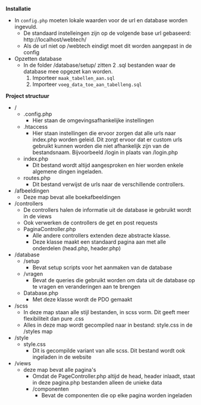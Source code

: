 **Installatie**

* In `config.php` moeten lokale 
waarden voor de url en database worden ingevuld. 
  * De standaard instelleingen zijn op de volgende base url gebaseerd: http://localhost/webtech/
  * Als de url niet op /webtech eindigt moet dit worden aangepast in de config
* Opzetten database
  * In de folder /database/setup/ zitten 2 .sql bestanden waar de database mee opgezet kan worden.
     1. Importeer `maak_tabellen_aan.sql`
     2. Importeer `voeg_data_toe_aan_tabelleng.sql` 
     
**Project structuur**
* /
    * .config.php
        * Hier staan de omgevingsafhankelijke instellingen
    * .htaccess
        * Hier staan instellingen die ervoor zorgen dat alle urls naar index.php worden geleid. Dit zorgt ervoor dat er custom urls gebruikt kunnen worden die niet afhankelijk zijn van de bestandsnaam. Bijvoorbeeld /login in plaats van /login.php
    * index.php
        * Dit bestand wordt altijd aangesproken en hier worden enkele algemene dingen ingeladen.   
    * routes.php
        * Dit bestand verwijst de urls naar de verschillende controllers.
* /afbeeldingen
    * Deze map bevat alle boekafbeeldingen
* /controllers
    * De controllers halen de informatie uit de database ie gebruikt wordt in de views
    * Ook verwerken de controllers de get en post requests
    * PaginaController.php
        * Alle andere controllers extenden deze abstracte klasse.
        * Deze klasse maakt een standaard pagina aan met alle onderdelen (head.php, header.php)
* /database
  * /setup
    * Bevat setup scripts voor het aanmaken van de database
  * /vragen
    * Bevat de queries die gebruikt worden om data uit de database op te vragen en veranderingen aan te brengen
  * Database.php
    * Met deze klasse wordt de PDO gemaakt
* /scss
  * In deze map staan alle stijl bestanden, in scss vorm. Dit geeft meer flexibiliteit dan pure .css
  * Alles in deze map wordt gecompiled naar in bestand: style.css in de /styles map
* /style
  * style.css
    * Dit is gecompilde variant van alle scss. Dit bestand wordt ook ingeladen in de website
* /views
  * deze map bevat alle pagina's
    * Omdat de PageController.php altijd de head, header inlaadt, staat in deze pagina.php bestanden alleen de unieke data
    * /componenten
      * Bevat de componenten die op elke pagina worden ingeladen      

    
         
        

